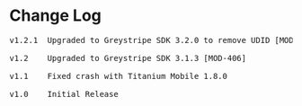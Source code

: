 # Change Log
<pre>
v1.2.1	Upgraded to Greystripe SDK 3.2.0 to remove UDID [MOD-621]

v1.2	Upgraded to Greystripe SDK 3.1.3 [MOD-406]

v1.1	Fixed crash with Titanium Mobile 1.8.0

v1.0    Initial Release
